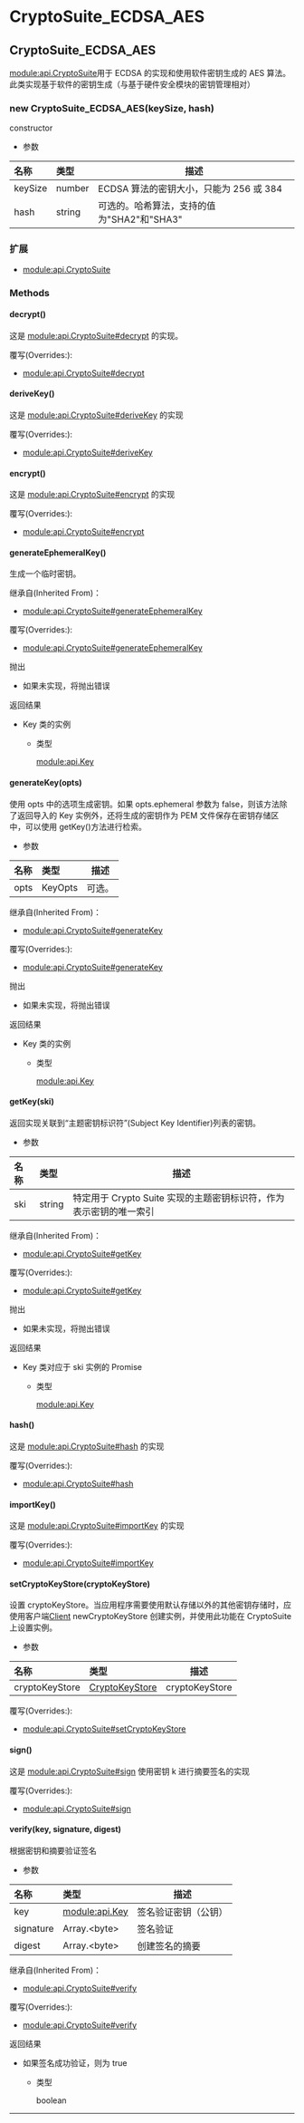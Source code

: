 # CryptoSuite_ECDSA_AES

## CryptoSuite_ECDSA_AES

[module:api.CryptoSuite](https://hyperledger.github.io/fabric-sdk-node/release-1.4/module-api.CryptoSuite.html)用于 ECDSA 的实现和使用软件密钥生成的 AES 算法。此类实现基于软件的密钥生成（与基于硬件安全模块的密钥管理相对）

### new CryptoSuite_ECDSA_AES(keySize, hash)

constructor

- 参数

| 名称    | 类型   | 描述                                       |
| :------ | :----- | ------------------------------------------ |
| keySize | number | ECDSA 算法的密钥大小，只能为 256 或 384    |
| hash    | string | 可选的。哈希算法，支持的值为"SHA2"和"SHA3" |

### 扩展

- [module:api.CryptoSuite](https://hyperledger.github.io/fabric-sdk-node/release-1.4/module-api.CryptoSuite.html)

### Methods

#### decrypt()

这是 [module:api.CryptoSuite#decrypt](https://hyperledger.github.io/fabric-sdk-node/release-1.4/module-api.CryptoSuite.html#decrypt) 的实现。

覆写(Overrides:):

- [module:api.CryptoSuite#decrypt](https://hyperledger.github.io/fabric-sdk-node/release-1.4/module-api.CryptoSuite.html#decrypt)

#### deriveKey()

这是 [module:api.CryptoSuite#deriveKey](https://hyperledger.github.io/fabric-sdk-node/release-1.4/module-api.CryptoSuite.html#deriveKey) 的实现

覆写(Overrides:):

- [module:api.CryptoSuite#deriveKey](https://hyperledger.github.io/fabric-sdk-node/release-1.4/module-api.CryptoSuite.html#deriveKey)

#### encrypt()

这是 [module:api.CryptoSuite#encrypt](https://hyperledger.github.io/fabric-sdk-node/release-1.4/module-api.CryptoSuite.html#encrypt) 的实现

覆写(Overrides:):

- [module:api.CryptoSuite#encrypt](https://hyperledger.github.io/fabric-sdk-node/release-1.4/module-api.CryptoSuite.html#encrypt)

#### generateEphemeralKey()

生成一个临时密钥。

继承自(Inherited From)：

- [module:api.CryptoSuite#generateEphemeralKey](https://hyperledger.github.io/fabric-sdk-node/release-1.4/module-api.CryptoSuite.html#generateEphemeralKey)

覆写(Overrides:):

- [module:api.CryptoSuite#generateEphemeralKey](https://hyperledger.github.io/fabric-sdk-node/release-1.4/module-api.CryptoSuite.html#generateEphemeralKey)

抛出

- 如果未实现，将抛出错误

返回结果

- Key 类的实例

  - 类型

    [module:api.Key](https://hyperledger.github.io/fabric-sdk-node/release-1.4/module-api.Key.html)

#### generateKey(opts)

使用 opts 中的选项生成密钥。如果 opts.ephemeral 参数为 false，则该方法除了返回导入的 Key 实例外，还将生成的密钥作为 PEM 文件保存在密钥存储区中，可以使用 getKey()方法进行检索。

- 参数

| 名称 | 类型    | 描述   |
| :--- | :------ | ------ |
| opts | KeyOpts | 可选。 |

继承自(Inherited From)：

- [module:api.CryptoSuite#generateKey](https://hyperledger.github.io/fabric-sdk-node/release-1.4/module-api.CryptoSuite.html#generateKey)

覆写(Overrides:):

- [module:api.CryptoSuite#generateKey](https://hyperledger.github.io/fabric-sdk-node/release-1.4/module-api.CryptoSuite.html#generateKey)

抛出

- 如果未实现，将抛出错误

返回结果

- Key 类的实例

  - 类型

    [module:api.Key](https://hyperledger.github.io/fabric-sdk-node/release-1.4/module-api.Key.html)

#### getKey(ski)

返回实现关联到“主题密钥标识符”(Subject Key Identifier)列表的密钥。

- 参数

| 名称 | 类型   | 描述                                                               |
| :--- | :----- | ------------------------------------------------------------------ |
| ski  | string | 特定用于 Crypto Suite 实现的主题密钥标识符，作为表示密钥的唯一索引 |

继承自(Inherited From)：

- [module:api.CryptoSuite#getKey](https://hyperledger.github.io/fabric-sdk-node/release-1.4/module-api.CryptoSuite.html#getKey)

覆写(Overrides:):

- [module:api.CryptoSuite#getKey](https://hyperledger.github.io/fabric-sdk-node/release-1.4/module-api.CryptoSuite.html#getKey)

抛出

- 如果未实现，将抛出错误

返回结果

- Key 类对应于 ski 实例的 Promise

  - 类型

    [module:api.Key](https://hyperledger.github.io/fabric-sdk-node/release-1.4/module-api.Key.html)

#### hash()

这是 [module:api.CryptoSuite#hash](https://hyperledger.github.io/fabric-sdk-node/release-1.4/module-api.CryptoSuite.html#hash) 的实现

覆写(Overrides:):

- [module:api.CryptoSuite#hash](https://hyperledger.github.io/fabric-sdk-node/release-1.4/module-api.CryptoSuite.html#hash)

#### importKey()

这是 [module:api.CryptoSuite#importKey](https://hyperledger.github.io/fabric-sdk-node/release-1.4/module-api.CryptoSuite.html#importKey) 的实现

覆写(Overrides:):

- [module:api.CryptoSuite#importKey](https://hyperledger.github.io/fabric-sdk-node/release-1.4/module-api.CryptoSuite.html#importKey)

#### setCryptoKeyStore(cryptoKeyStore)

设置 cryptoKeyStore。当应用程序需要使用默认存储以外的其他密钥存储时，应使用客户端[Client](https://hyperledger.github.io/fabric-sdk-node/release-1.4/Client.html) newCryptoKeyStore 创建实例，并使用此功能在 CryptoSuite 上设置实例。

- 参数

| 名称           | 类型                                                                                            | 描述           |
| :------------- | :---------------------------------------------------------------------------------------------- | -------------- |
| cryptoKeyStore | [CryptoKeyStore](https://hyperledger.github.io/fabric-sdk-node/release-1.4/CryptoKeyStore.html) | cryptoKeyStore |

覆写(Overrides:):

- [module:api.CryptoSuite#setCryptoKeyStore](https://hyperledger.github.io/fabric-sdk-node/release-1.4/module-api.CryptoSuite.html#setCryptoKeyStore)

#### sign()

这是 [module:api.CryptoSuite#sign](https://hyperledger.github.io/fabric-sdk-node/release-1.4/module-api.CryptoSuite.html#sign) 使用密钥 k 进行摘要签名的实现

覆写(Overrides:):

- [module:api.CryptoSuite#sign](https://hyperledger.github.io/fabric-sdk-node/release-1.4/module-api.CryptoSuite.html#sign)

#### verify(key, signature, digest)

根据密钥和摘要验证签名

- 参数

| 名称      | 类型                                                                                            | 描述                 |
| :-------- | :---------------------------------------------------------------------------------------------- | -------------------- |
| key       | [module:api.Key](https://hyperledger.github.io/fabric-sdk-node/release-1.4/module-api.Key.html) | 签名验证密钥（公钥） |
| signature | Array.&lt;byte&gt;                                                                              | 签名验证             |
| digest    | Array.&lt;byte&gt;                                                                              | 创建签名的摘要       |

继承自(Inherited From)：

- [module:api.CryptoSuite#verify](https://hyperledger.github.io/fabric-sdk-node/release-1.4/module-api.CryptoSuite.html#verify)

覆写(Overrides:):

- [module:api.CryptoSuite#verify](https://hyperledger.github.io/fabric-sdk-node/release-1.4/module-api.CryptoSuite.html#verify)

返回结果

- 如果签名成功验证，则为 true

  - 类型

    boolean

---
